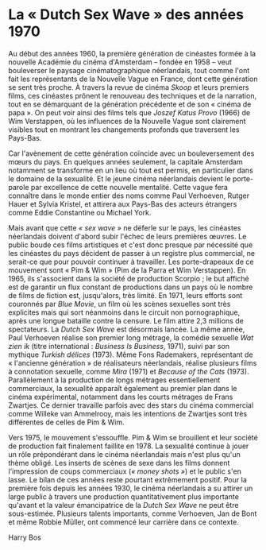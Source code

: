 # La « Dutch Sex Wave » des années 1970

Au début des années 1960, la première génération de cinéastes formée à la nouvelle Académie du cinéma d'Amsterdam – fondée en 1958 – veut bouleverser le paysage cinématographique néerlandais, tout comme l'ont fait les représentants de la Nouvelle Vague en France, dont cette génération se sent très proche. À travers la revue de cinéma _Skoop_ et leurs premiers films, ces cinéastes prônent le renouveau des techniques et de la narration, tout en se démarquant de la génération précédente et de son « cinéma de papa ». On peut voir ainsi des films tels que _Joszef Katus Provo_ (1966) de Wim Verstappen, où les influences de la Nouvelle Vague sont clairement visibles tout en montrant les changements profonds que traversent les Pays-Bas.

Car l'avènement de cette génération coïncide avec un bouleversement des mœurs du pays. En quelques années seulement, la capitale Amsterdam notamment se transforme en un lieu où tout est permis, en particulier dans le domaine de la sexualité. Et le jeune cinéma néerlandais devient le porte-parole par excellence de cette nouvelle mentalité. Cette vague fera connaître dans le monde entier des noms comme Paul Verhoeven, Rutger Hauer et Sylvia Kristel, et attirera aux Pays-Bas des acteurs étrangers comme Eddie Constantine ou Michael York.

Mais avant que cette _« sex wave »_ ne déferle sur le pays, les cinéastes néerlandais doivent d'abord subir l'échec de leurs premières œuvres. Le public boude ces films artistiques et c'est donc presque par nécessité que les cinéastes du pays décident de passer à un registre plus commercial, ne serait-ce que pour pouvoir continuer à travailler. Les porte-drapeaux de ce mouvement sont « Pim & Wim » (Pim de la Parra et Wim Verstappen). En 1965, ils s'associent dans la société de production Scorpio ; le but affiché est de garantir un flux constant de productions dans un pays où le nombre de films de fiction est, jusqu'alors, très limité. En 1971, leurs efforts sont couronnés par _Blue Movie_, un film où les scènes sexuelles sont très explicites mais qui sort néanmoins dans le circuit non pornographique, après une longue bataille contre la censure. Le film attire 2,3 millions de spectateurs. La _Dutch Sex Wave_ est désormais lancée. La même année, Paul Verhoeven réalise son premier long métrage, la comédie sexuelle _Wat zien ik_ (titre international : _Business Is Business_, 1971), suivi par son mythique _Turkish délices_ (1973). Même Fons Rademakers, représentant de « l'ancienne génération » de réalisateurs néerlandais, réalise plusieurs films à connotation sexuelle, comme _Mira_ (1971) et _Because of the Cats_ (1973). Parallèlement à la production de longs métrages essentiellement commerciaux, la sexualité apparaît également au premier plan dans le cinéma expérimental, notamment dans les courts métrages de Frans Zwartjes. Ce dernier travaille parfois avec des stars du cinéma commercial comme Willeke van Ammelrooy, mais les intentions de Zwartjes sont très différentes de celles de Pim & Wim.

Vers 1975, le mouvement s'essouffle. Pim & Wim se brouillent et leur société de production fait finalement faillite en 1978. La sexualité continue à jouer un rôle prépondérant dans le cinéma néerlandais mais n'est plus qu'un thème obligé. Les inserts de scènes de sexe dans les films donnent l'impression de coups commerciaux (_« money shots »_) et le public s'en lasse. Le bilan de ces années reste pourtant extrêmement positif. Pour la première fois depuis les années 1930, le cinéma néerlandais a su attirer un large public à travers une production quantitativement plus importante qu'avant et la valeur émancipatrice de la _Dutch Sex Wave_ ne peut être sous-estimée. Plusieurs talents importants, comme Verhoeven, Jan de Bont et même Robbie Müller, ont commencé leur carrière dans ce contexte.

Harry Bos
